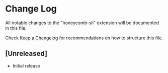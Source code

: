 # Change Log

All notable changes to the "honeycomb-sli" extension will be documented in this file.

Check [Keep a Changelog](http://keepachangelog.com/) for recommendations on how to structure this file.

## [Unreleased]

- Initial release